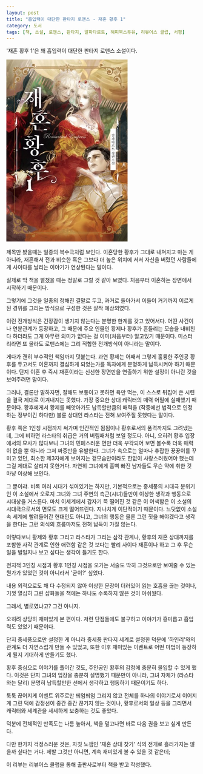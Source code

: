 ```yaml
---
layout: post
title: "흡입력이 대단한 판타지 로맨스 - 재혼 황후 1"
category: 도서
tags: [책, 소설, 로맨스, 판타지, 알파타르트, 해피북스투유, 리뷰어스 클럽, 서평]
---
```


'재혼 황후 1'은
꽤 흡입력이 대단한 판타지 로맨스 소설이다.

![표지](/images/remarried-empress-1-book-h480.jpg)

제목만 봤을때는 일종의 복수극처럼 보인다.
이혼당한 황후가 그대로 내쳐지고 마는 게 아니라,
재혼해서 전과 비슷한 혹은 그보다 더 높은 위치에 서서
자신을 버렸던 사람들에게 사이다를 날리는 이야기가 연상된다는 말이다.

실제로 막 책을 펼쳤을 때는 정말로 그럴 것 같아 보였다.
처음부터 이혼하는 장면에서 시작하기 때문이다.

그렇기에 그것을 일종의 정해진 결말로 두고,
과거로 돌아가서 이들이 거기까지 이르게 된 경위를 그리는 방식으로 구성한 것은 살짝 예상외였다.

이런 전개방식은 긴장감이 생기지 않는다는 분명한 한계를 갖고 있어서다.
어떤 사건이나 연분관계가 등장하고,
그 때문에 주요 인물인 황제나 황후가 흔들리는 모습을 내비친다 하더라도
그게 아무런 의미가 없다는 걸 이미(처음부터) 알고있기 때문이다.
미스터리라면 또 몰라도 로맨스에는 그리 적합한 전개방식이 아니라는 말이다.

게다가 괜히 부수적인 책임까지 덧붙는다.
과연 황제는 어째서 그렇게 훌륭한 주인공 황후를 두고서도 이혼까지 결심하게 되었는가를
독자에게 분명하게 납득시켜야 하기 때문이다.
단지 이혼 후 즉시 재혼이라는 신선한 장면만을 연출하기 위한 설정이 아니란 것을 보여주려면 말이다.

그러나, 결론만 말하자면, 잘해도 보통이고 못하면 욕만 먹는,
이 스스로 뒤집어 쓴 시련을 결국 제대로 이겨내지는 못했다.
가장 중요한 상대 캐릭터의 매력 어필에 실패했기 때문이다.
황후에게서 황제를 빼앗아가도 납득할만큼의 매력을
(작중에선 법적으로 인정하는 정부이긴 하다만) 불륜 상대인 라스타는 전혀 보여주질 못했다는 말이다.

황후 쪽은 1인칭 시점까지 써가며 인간적인 됨됨이나 황후로서의 품격까지도 그려냈는데,
그에 비하면 라스타의 취급은 거의 버림패처럼 보일 정도다.
아니, 오히려 황후 입장에서의 묘사가 많다보니 그녀의 민폐스러운 면만 더욱 부각되어
보면 볼수록 더욱 매력이 없을 뿐 아니라 그저 짜증만을 유발한다.
그녀가 속으로는 얼마나 추잡한 꿍꿍이를 꾸미고 있던,
최소한 제3자에게 보여지는 겉모습만이라도 한없이 사랑스러웠어야 했는데
그걸 제대로 살리지 못한거다.
자연히 그녀에게 흠뻑 빠진 남자들도 무슨 약에 취한 것 마냥 이상해 보인다.

그 뿐이랴.
비록 여러 시대가 섞여있기는 하지만,
기본적으로는 중세풍의 시대극 분위기인 이 소설에서
오로지 그녀와 그녀 주변의 측근(시녀)들만이 이상한 생각과 행동으로 시대상을 거스른다.
마치 이세계에서 갑자기 뚝 떨어진 것 같은 이 어색함은
이 소설의 시대극으로서의 면모도 크게 떨어뜨린다.
지나치게 이단적이기 때문이다.
느닷없이 소설 속 세계에 빨려들어간 현대인도 아니고,
그녀의 행동은 물론 그런 짓을 해야겠다고 생각을 한다는 그런 의식의 흐름마저도 전혀 납득이 가질 않는다.

이렇다보니 황제와 황후 그리고 라스타가 그리는 삼각 관계나,
황후의 재혼 상대까지를 포함한 사각 관계로 인한 애련함 같은 것 보다는
빨리 사이다 재혼이나 하고 그 후 무슨 일을 벌일지나 보고 싶다는 생각이 들기도 한다.

전지적 3인칭 시점과 황후 1인칭 시점을 오가는 서술도
딱히 그것으로만 보여줄 수 있는 뭔가가 있었던 것이 아니라서 '굳이?' 싶었다.

내용 외적으로도 채 다 수정되지 않아 이상한 문장이 더러있어 읽는 호흡을 끊는 것이나,
기껏 열심히 그린 삽화들을 책에는 하나도 수록하지 않은 것이 아쉬웠다.

그래서, 별로였냐고? 그건 아니지.

오히려 상당히 재미있게 본 편이다.
저런 단점들에도 불구하고 이야기가 흥미롭고 흡입력도 있었기 때문이다.

단지 중세풍으로만 설정한 게 아니라 중세풍 판타지 세계로 설정한 덕분에
'하인리'와의 관계도 더 자연스럽게 만들 수 있었고,
또한 이후 재미있는 이벤트로 어떤 마법이 등장하게 될지 기대하게 만들기도 했다.

황후 중심으로 이야기를 풀어간 것도,
주인공인 황후의 감정에 충분히 몰입할 수 있게 했다.
이것은 단지 그녀의 입장을 충분히 설명했기 때문만이 아니라,
그녀 자체가 (라스타와는 달리) 분명히 납득할만한 선에서 생각하고 행동하기 때문이기도 하다.

툭툭 끊어지게 이벤트 위주로만 띄엄띄엄 그리지 않고
전체를 하나의 이야기로서 이어지게 그린 덕에
감정선이 중간 중간 끊기지 않는 것이나,
황후로서의 일상 등을 그리면서 캐릭터와 세계관을 세세하게 보충하는 것도 좋았다.

덕분에 전체적인 만족도는 나름 높아서,
책을 덮고나면 바로 다음 권을 보고 싶게 만든다.

다만 한가지 걱정스러운 것은,
자칫 노잼인 '재혼 상대 찾기' 식의 전개로 흘러가지는 않을까 싶다는 거다.
제발 그것만 아니면, 계속 재미있게 볼 수 있을 것 같은데;



<div class="im im-info">
이 리뷰는 리뷰어스 클럽을 통해 출판사로부터 책을 받고 작성했다.
</div>
